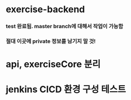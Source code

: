 # exercise-backend
### test 완료됨. master branch에 대해서 작업이 가능함 
### 절대 이곳에 private 정보를 남기지 말 것!
# api, exerciseCore 분리
# jenkins CICD 환경 구성 테스트 